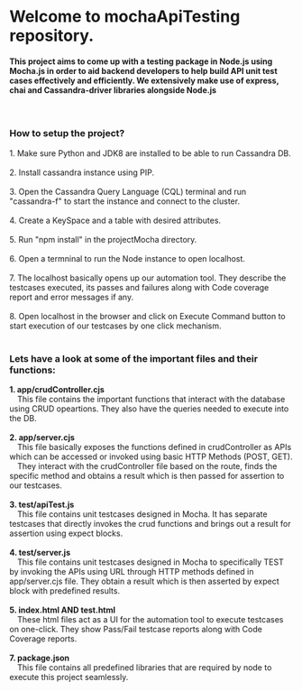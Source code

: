 <html>
    <body>
        <h1>Welcome to mochaApiTesting repository.</h1>
<h4>This project aims to come up with a testing package in Node.js using Mocha.js in order to aid backend developers to help build API unit test cases effectively and efficiently.
We extensively make use of express, chai and Cassandra-driver libraries alongside Node.js</h4><br>

<h3>How to setup the project?</h3>
1. Make sure Python and JDK8 are installed to be able to run Cassandra DB.<br><br>
2. Install cassandra instance using PIP.<br><br>
3. Open the Cassandra Query Language (CQL) terminal and run "cassandra-f" to start the instance and connect to the cluster.<br><br>
4. Create a KeySpace and a table with desired attributes.<br><br>
5. Run "npm install" in the projectMocha directory.<br><br>
6. Open a termninal to run the Node instance to open localhost.<br><br>
7. The localhost basically opens up our automation tool. They describe the testcases executed, its passes and failures along with Code coverage report and error messages if any.<br><br>
8. Open localhost in the browser and click on Execute Command button to start execution of our testcases by one click mechanism.<br><br>
    
<h3>Lets have a look at some of the important files and their functions:</h3>
<b>1. app/crudController.cjs</b><br>
&emsp;This file contains the important functions that interact with the database using CRUD opeartions. They also have the queries needed to execute into the DB.<br><br>
<b>2. app/server.cjs</b><br>
&emsp;This file basically exposes the functions defined in crudController as APIs which can be accessed or invoked using basic HTTP Methods (POST, GET).<br>
&emsp;They interact with the crudController file based on the route, finds the specific method and obtains a result which is then passed for assertion to our testcases.<br><br>
<b>3. test/apiTest.js</b><br>
&emsp;This file contains unit testcases designed in Mocha. It has separate testcases that directly invokes the crud functions and brings out a result for assertion using expect blocks.<br><br>
<b>4. test/server.js</b><br>
&emsp;This file contains unit testcases designed in Mocha to specifically TEST by invoking the APIs using URL through HTTP methods defined in app/server.cjs file. They obtain a result which is then asserted by expect block with predefined results.<br><br>
<b>5. index.html AND test.html</b><br>
&emsp;These html files act as a UI for the automation tool to execute testcases on one-click. They show Pass/Fail testcase reports along with Code Coverage reports.<br><br>
<b>7. package.json</b><br>
&emsp;This file contains all predefined libraries that are required by node to execute this project seamlessly.<br><br>
   </body>
</html>
